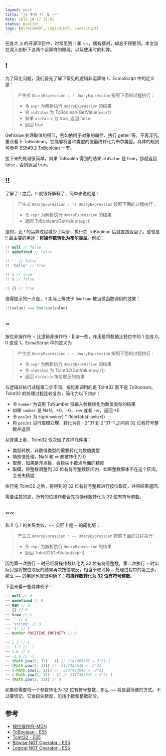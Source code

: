 ```yaml
---
layout: post
title: "js 中的 !! 与 ~~"
date: 2015-10-17 21:01
status: publish
tags: [BitwiseNOT, LogicalNOT, JavaScript]
---
```


在各大 js 的开源项目中，时常见到 !! 和 ~~，偶有猜对，却总不得要领。本文旨在深入剖析下这两个运算符的原理，以及使用时的利弊。

## !

为了简化问题，我们首先了解下常见的逻辑非运算符 !，EcmaScript 中的定义是：

> 产生式 `UnaryExpression : ! UnaryExpression` 按照下面的过程执行：
> 
> - 令 `expr` 为解析执行 `UnaryExpression` 的结果
> - 令 `oldValue` 为 ToBoolean(GetValue(`expr`))
> - 如果 `oldValue` 为 true, 返回 false
> - 返回 true

GetValue 处理取值的细节，例如依附于对象的属性、执行 getter 等，不再深究。重点看下 ToBoolean，它能够将各种类型的值最终转化为布尔类型。具体的规则可参考 [ES5#9.2 ToBoolean](http://es5.github.io/#x9.2) 一节。

接下来的处理很简单，如果 ToBoolen 得到的结果 `oldValue` 是 true，那就返回 false，否则返回 true。

## !!

了解了 ! 之后，!! 就很好解释了，简单来说就是：

> 产生式 `UnaryExpression : !! UnaryExpression` 按照下面的过程执行：
> 
> - 令 `expr` 为解析执行 `UnaryExpression` 的结果
> - 返回 ToBoolean(GetValue(`expr`))

是的，比 ! 的运算过程减少了两步，执行完 ToBoolean 后就直接返回了。这也是 !! 最主要的用途：**将操作数转化为布尔类型**。例如：

```js
!! null // false
!! undefined // false

!! '' // false
!! 'hello' // true

!! 5 // true
!! 0 // false

!! {} // true
```

值得提示的一点是，!! 实际上等效于 `Boolean` 被当做函数调用的效果：

```js
!!(value) === Boolean(value)
```

## ~

按位非操作符 ~ 比逻辑非操作符 ! 复杂一些，作用是将数值比特位中的 1 变成 0，0 变成 1。EcmaScript 中的定义为：

> 产生式 `UnaryExpression : ~ UnaryExpression` 按照下面的过程执行：
> 
> - 令 `expr` 为解析执行 `UnaryExpression` 的结果
> - 令 `oldValue` 为 ToInt32(GetValue(`expr`))
> - 返回 `oldValue` 按位取反的结果

与逻辑非执行过程第二步不同，按位非调用的是 ToInt32 而不是 ToBoolean。ToInt32 的处理过程比较复杂，简化为以下四步：

- 令 `number` 为调用 ToNumber 将输入参数转化为数值类型的结果
- 如果 `number` 是 NaN，+0，-0，+∞ 或者 -∞，返回 +0
- 令 `posInt` 为 sign(`number`) * floor(abs(`number`))
- 将 `posInt` 进行取模处理，转化为在 −2^31 到 2^31−1 之间的 32 位有符号整数并返回

从效果上看，ToInt32 依次做了这样几件事：

- 类型转换，非数值类型的需要转化为数值类型
- 特殊值处理，NaN 和 ∞ 都被转化为 0
- 取整，如果是浮点数，会损失小数点后面的精度
- 取模，将整数调整到 32 位有符号整数区间内，如果整数原本不在这个区间，会丧失精度

执行完 ToInt32 之后，将得到的 32 位有符号整数进行按位取反，并将结果返回。

需要注意的是，所有的位操作都会先将操作数转化为 32 位有符号整数。

## ~~

和 !! 与 ! 的关系类似，~~ 实际上是 ~ 的简化版：

> 产生式 `UnaryExpression : ~~ UnaryExpression` 按照下面的过程执行：
> 
> - 令 `expr` 为解析执行 `UnaryExpression` 的结果
> - 返回 ToInt32(GetValue(`expr`))

因为第一次执行 ~ 时已经将操作数转化为 32 位有符号整数，第二次执行 ~ 时实际只是将按位取反的结果再次按位取反，相当于取消掉 ~ 处理过程中的第三步。那么 ~~ 的用途也就很明确了：**将操作数转化为 32 位有符号整数**。

下面来看一些具体例子：

```js
~~ null // 0
~~ undefined // 0
~~ NaN // 0
~~ {} // 0
~~ true // 1
~~ '' // 0
~~ 'string' // 0
~~ '1' // 1
~~ Number.POSITIVE_INFINITY // 0

~~ 1.2 // 1
~~ -1.2 // -1
~~ 1.6 // 1
~~ -1.6 // -1
~~ (Math.pow(2, 31) - 1) // 2147483647 = 2^31-1
~~ (Math.pow(2, 31)) // -2147483648 = -2^31
~~ (-Math.pow(2, 31)) // -2147483648 = -2^31
~~ (-Math.pow(2, 31) - 1) // 2147483647 = 2^31-1
~~ (Math.pow(2, 32)) // 0
```

如果你需要将一个参数转化为 32 位有符号整数，那么 ~~ 将是最简便的方式。不过要切记，它会损失精度，包括小数和整数部分。

## 参考

- [按位操作符-MDN](https://developer.mozilla.org/zh-CN/docs/Web/JavaScript/Reference/Operators/Bitwise_Operators)
- [ToBoolean - ES5](http://es5.github.io/#x9.2)
- [ToInt32 - ES5](http://es5.github.io/#x9.5)
- [Bitwise NOT Operator - ES5](http://es5.github.io/#x11.4.8)
- [Logical NOT Operator - ES5](http://es5.github.io/#x11.4.9)
